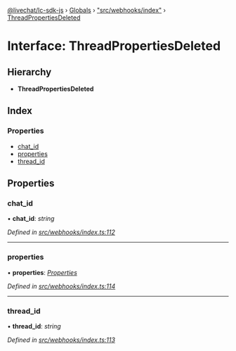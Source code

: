 [@livechat/lc-sdk-js](../README.md) › [Globals](../globals.md) › ["src/webhooks/index"](../modules/_src_webhooks_index_.md) › [ThreadPropertiesDeleted](_src_webhooks_index_.threadpropertiesdeleted.md)

# Interface: ThreadPropertiesDeleted

## Hierarchy

* **ThreadPropertiesDeleted**

## Index

### Properties

* [chat_id](_src_webhooks_index_.threadpropertiesdeleted.md#chat_id)
* [properties](_src_webhooks_index_.threadpropertiesdeleted.md#properties)
* [thread_id](_src_webhooks_index_.threadpropertiesdeleted.md#thread_id)

## Properties

###  chat_id

• **chat_id**: *string*

*Defined in [src/webhooks/index.ts:112](https://github.com/livechat/lc-sdk-js/blob/e25bbbb/src/webhooks/index.ts#L112)*

___

###  properties

• **properties**: *[Properties](_src_objects_index_.properties.md)*

*Defined in [src/webhooks/index.ts:114](https://github.com/livechat/lc-sdk-js/blob/e25bbbb/src/webhooks/index.ts#L114)*

___

###  thread_id

• **thread_id**: *string*

*Defined in [src/webhooks/index.ts:113](https://github.com/livechat/lc-sdk-js/blob/e25bbbb/src/webhooks/index.ts#L113)*
